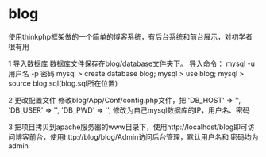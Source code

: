 # blog
使用thinkphp框架做的一个简单的博客系统，有后台系统和前台展示，对初学者很有用

1 导入数据库
  数据库文件保存在blog/database文件夹下。
  导入命令：
  mysql -u 用户名 -p 密码
  mysql > create database blog;
  mysql > use blog;
  mysql > source blog.sql(blog.sql所在位置)
  
2 更改配置文件
  修改blog/App/Conf/config.php文件，把
      'DB_HOST' => '',
      'DB_USER' => '',
      'DB_PWD' => '',
  修改为自己mysql数据库的IP，用户名、密码
  
3 把项目拷贝到apache服务器的www目录下，使用http://localhost/blog即可访问博客前台，使用http://blog/blog/Admin访问后台管理，默认用户名和
  密码均为admin
